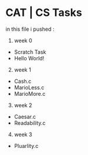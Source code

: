 # CAT | CS Tasks
in this file i pushed :
1. week 0
- Scratch Task
- Hello World!
2. week 1
- Cash.c
- MarioLess.c
- MarioMore.c
3. week 2
- Caesar.c
- Readability.c
4. week 3
- Pluarlity.c